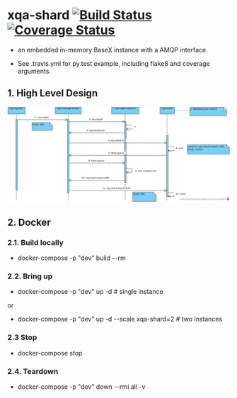 # xqa-shard [![Build Status](https://travis-ci.org/jameshnsears/xqa-shard.svg?branch=master)](https://travis-ci.org/jameshnsears/xqa-shard) [![Coverage Status](https://coveralls.io/repos/github/jameshnsears/xqa-shard/badge.svg?branch=master)](https://coveralls.io/github/jameshnsears/xqa-shard?branch=master)
* an embedded in-memory BaseX instance with a AMQP interface.

* See .travis.yml for py.test example, including flake8 and coverage arguments.

## 1. High Level Design
![High Level Design](uml/balancer-sequence-diagram.jpg)

## 2. Docker
### 2.1. Build locally
* docker-compose -p "dev" build --rm

### 2.2. Bring up
* docker-compose -p "dev" up -d  # single instance

or

* docker-compose -p "dev" up -d --scale xqa-shard=2  # two instances

### 2.3 Stop
* docker-compose stop

### 2.4. Teardown
* docker-compose -p "dev" down --rmi all -v
